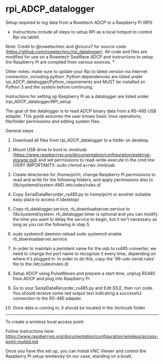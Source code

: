 # rpi_ADCP_datalogger
Setup required to log data from a Rowetech ADCP to a Raspberry Pi (RPi)
- Instructions include all steps to setup RPi as a local hotspot to control Rpi via tablet.

Note: Credit to @rowetechinc and @ricorx7 for source code (https://github.com/rowetechinc/rpi_datalogger). All code and files are modified for use on a Rowetech SeaWave ADCP and instructions to setup the Raspberry Pi are compiled from various sources. *

Other notes: make sure to update your Rpi to latest version via internet connection, including python. Python dependencies are listed under rpi_ADCP_datalogger/Python_requirements and MUST be installed on Python 3 and the system before continuing.

Instructions for setting up Raspberry Pi as a datalogger are listed under /rpi_ADCP_datalogger/RPI_setup

The goal of the datalogger is to read ADCP binary data from a RS-485 USB adapter. This guide assumes the user knows basic linux operations, file/folder permissions and editing system files.

General steps

1. Download all files from rpi_ADCP_datalogger to a folder on desktop.

2. Mount USB drive to boot to /mnt/usb (https://www.raspberrypi.org/documentation/configuration/external-storage.md) and set permissions to read-write-execute in the cmd line (VERY IMPORTANT!): sudo chmod a+rwx /mnt/usb 

3. Create directories for /home/pi/rti, change Raspberry Pi permissions to read and write for the following folders, and apply permissions also to /lib/systemd/system AND /etc/udev/rules.d/

4. Copy SerialDataRecorder_rs485.py to home/pi/rti or another suitable easy place to access it (desktop)

5. Copy rti_datalogger.service, rti_downloadserver.service to /lib/systemd/system. rti_datalogger.timer is optional and you can modify the time you want to delay the service to begin, but it isn't necessary as long as you run the following in step 5.

6.  sudo systemctl daemon-reload
    sudo systemctl enable rti_downloadserver.service
    
7. In order to maintain a peristent name for the usb to rs485 converter, we need to change the port name to recognize it every time,     depending on where it's plugged in. In order to do this, copy the '99-usb-serial.rules' file to the /etc/udev/rules.d/ 

8. Setup ADCP using PulseWaves and prepare a start time, unplug RS485 from ADCP and plug into Raspberry Pi

9. Go to your SerialDataRecorder_rs485.py and Edit IDLE, then run code. You should receive some red output text indicating a successful connection to the RS-485 adapter.

10. Once data is coming in, it should be located in the /mnt/usb folder

********************************************
To create a wireless local access point:

Follow instructions here: https://www.raspberrypi.org/documentation/configuration/wireless/access-point-routed.md

Once you have this set up, you can install VNC Viewer and control the Raspberry Pi setup wirelessly (in our case, standing on a boat).

